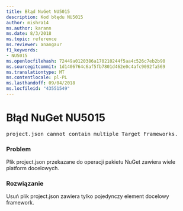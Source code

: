 ```yaml
---
title: Błąd NuGet NU5015
description: Kod błędu NU5015
author: mishra14
ms.author: karann
ms.date: 8/3/2018
ms.topic: reference
ms.reviewer: anangaur
f1_keywords:
- NU5015
ms.openlocfilehash: 72449a0120386a170210244f5aa4c526c7eb2b90
ms.sourcegitcommit: 1d1406764c6af5fb7801d462e0c4afc9092fa569
ms.translationtype: MT
ms.contentlocale: pl-PL
ms.lasthandoff: 09/04/2018
ms.locfileid: "43551549"
---
```

# <a name="nuget-error-nu5015"></a>Błąd NuGet NU5015
<pre>project.json cannot contain multiple Target Frameworks.</pre>

### <a name="issue"></a>Problem

Plik project.json przekazane do operacji pakietu NuGet zawiera wiele platform docelowych.


### <a name="solution"></a>Rozwiązanie

Usuń plik project.json zawiera tylko pojedynczy element docelowy framework.

